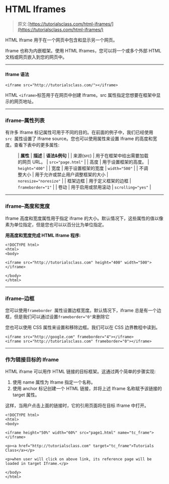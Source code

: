 # HTML Iframes

> 原文:[https://tutorialsclass.com/html-iframes/](https://tutorialsclass.com/html-iframes/)

HTML Iframe 用于在一个网页中包含和显示另一个网页。

Iframe 也称为内嵌框架。使用 HTML Iframes，您可以将一个或多个外部 HTML 文档或网页嵌入到您的网页中。

* * *

#### Iframe 语法

```
<iframe src="http://tutorialsclass.com/"></iframe>
```

HTML `<iframe>`标签用于在网页中创建 Iframe。src 属性指定您想要在框架中显示的网页地址。

* * *

### iframe–属性列表

有许多 Iframe 标记属性可用于不同的目的。在前面的例子中，我们已经使用`src `属性设置了 Iframe source。您也可以使用属性来设置 Iframe 的高度和宽度。查看下表中的更多属性:

<figure class="wp-block-table">

| **属性** | **描述** | **语法&例句** |
| 来源(src) | 用于在框架中给出需要加载的网页 URL。 | `src="page.html"` |
| 高度 | 用于设置框架的高度。 | `height="400"` |
| 宽度 | 用于设置框架的宽度 | `width="500"` |
| 不调整大小 | 用于允许或禁止用户调整框架的大小 | `noresize="noresize"` |
| 框架边框 | 用于定义框架的边框 | `frameborder="1"` |
| 卷动 | 用于启用或禁用滚动 | `scrolling="yes"` |

</figure>

* * *

### iframe–高度和宽度

Iframe 高度和宽度属性用于指定 iframe 的大小。默认情况下，这些属性的值以像素为单位指定，但是您也可以以百分比为单位指定。

**用高度和宽度完成 HTML Iframe 程序:**

```
<!DOCTYPE html>
<html>
<body>

<iframe src="http://tutorialsclass.com" height="400" width="500"></iframe>

</body>
</html>
```

* * *

### iframe–边框

您可以使用`frameborder `属性设置边框宽度。默认情况下，iframe 总是有一个边框，但是我们可以通过设置`frameborder="0"`来删除它

您也可以使用 CSS 属性来设置和移除边框。我们可以在 CSS 边界教程中读到。

```
<iframe src="http://google.com" frameborder="4"></iframe>
<iframe src="http://tutorialsclass.com" frameborder="0"></iframe>
```

* * *

### 作为链接目标的 Iframe

HTML iframe 可以用作 HTML 链接的目标框架。这通过两个简单的步骤实现:

1.  使用 name 属性为 Iframe 指定一个名称。
2.  使用 anchor 标记创建一个 HTML 链接，并将上述 Iframe 名称赋予该链接的 target 属性。

这样，当用户点击上面的链接时，它的引用页面将在目标 Iframe 中打开。

```
<!DOCTYPE html>
<html>
<body>

<iframe height="50%" width="60%" src="page1.html" name="tc_frame"></iframe>

<p><a href="http://tutorialsclass.com" target="tc_frame">Tutorials Class</a></p>

<p>when user will click on above link, its reference page will be loaded in target Iframe.</p>

</body>
</html>
```